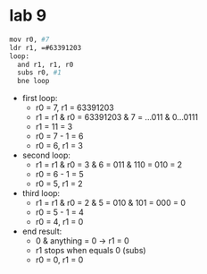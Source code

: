 # lab 9

```bash
mov r0, #7
ldr r1, =#63391203
loop:
  and r1, r1, r0
  subs r0, #1
  bne loop
```
- first loop:
  - r0 = 7, r1 = 63391203
  - r1 = r1 & r0 = 63391203 & 7 = ...011 & 0...0111
  - r1 = 11 = 3
  - r0 = 7 - 1 = 6
  - r0 = 6, r1 = 3
- second loop:
  - r1 = r1 & r0 = 3 & 6 = 011 & 110 = 010 = 2
  - r0 = 6 - 1 = 5
  - r0 = 5, r1 = 2
- third loop:
  - r1 = r1 & r0 = 2 & 5 = 010 & 101 = 000 = 0
  - r0 = 5 - 1 = 4
  - r0 = 4, r1 = 0
- end result:
  - 0 & anything = 0 -> r1 = 0
  - r1 stops when equals 0 (subs)
  - r0 = 0, r1 = 0

